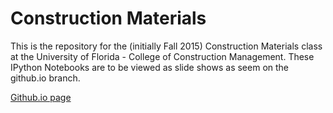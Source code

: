 # Construction Materials

This is the repository for the (initially Fall 2015) Construction Materials class
at the University of Florida - College of Construction Management.  These IPython
Notebooks are to be viewed as slide shows as seem on the github.io branch.

[Github.io page](http://damontallen.github.io/Construction-materials/)
